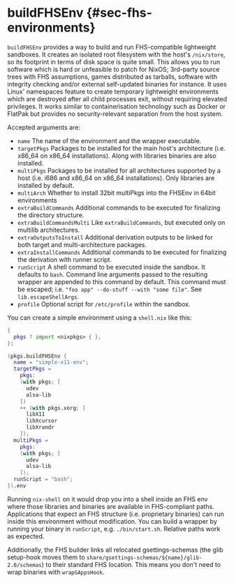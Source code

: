 # buildFHSEnv {#sec-fhs-environments}

`buildFHSEnv` provides a way to build and run FHS-compatible lightweight sandboxes. It creates an isolated root filesystem with the host's `/nix/store`, so its footprint in terms of disk space is quite small. This allows you to run software which is hard or unfeasible to patch for NixOS; 3rd-party source trees with FHS assumptions, games distributed as tarballs, software with integrity checking and/or external self-updated binaries for instance.
It uses Linux' namespaces feature to create temporary lightweight environments which are destroyed after all child processes exit, without requiring elevated privileges. It works similar to containerisation technology such as Docker or FlatPak but provides no security-relevant separation from the host system.

Accepted arguments are:

- `name`
        The name of the environment and the wrapper executable.
- `targetPkgs`
        Packages to be installed for the main host's architecture (i.e. x86_64 on x86_64 installations). Along with libraries binaries are also installed.
- `multiPkgs`
        Packages to be installed for all architectures supported by a host (i.e. i686 and x86_64 on x86_64 installations). Only libraries are installed by default.
- `multiArch`
        Whether to install 32bit multiPkgs into the FHSEnv in 64bit environments
- `extraBuildCommands`
        Additional commands to be executed for finalizing the directory structure.
- `extraBuildCommandsMulti`
        Like `extraBuildCommands`, but executed only on multilib architectures.
- `extraOutputsToInstall`
        Additional derivation outputs to be linked for both target and multi-architecture packages.
- `extraInstallCommands`
        Additional commands to be executed for finalizing the derivation with runner script.
- `runScript`
        A shell command to be executed inside the sandbox. It defaults to `bash`. Command line arguments passed to the resulting wrapper are appended to this command by default.
        This command must be escaped; i.e. `"foo app" --do-stuff --with "some file"`. See `lib.escapeShellArgs`.
- `profile`
        Optional script for `/etc/profile` within the sandbox.

You can create a simple environment using a `shell.nix` like this:

```nix
{
  pkgs ? import <nixpkgs> { },
}:

(pkgs.buildFHSEnv {
  name = "simple-x11-env";
  targetPkgs =
    pkgs:
    (with pkgs; [
      udev
      alsa-lib
    ])
    ++ (with pkgs.xorg; [
      libX11
      libXcursor
      libXrandr
    ]);
  multiPkgs =
    pkgs:
    (with pkgs; [
      udev
      alsa-lib
    ]);
  runScript = "bash";
}).env
```

Running `nix-shell` on it would drop you into a shell inside an FHS env where those libraries and binaries are available in FHS-compliant paths. Applications that expect an FHS structure (i.e. proprietary binaries) can run inside this environment without modification.
You can build a wrapper by running your binary in `runScript`, e.g. `./bin/start.sh`. Relative paths work as expected.

Additionally, the FHS builder links all relocated gsettings-schemas (the glib setup-hook moves them to `share/gsettings-schemas/${name}/glib-2.0/schemas`) to their standard FHS location. This means you don't need to wrap binaries with `wrapGAppsHook`.
